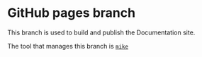 # GitHub pages branch

This branch is used to build and publish the Documentation site. 

The tool that manages this branch is [`mike`](https://github.com/jimporter/mike)
